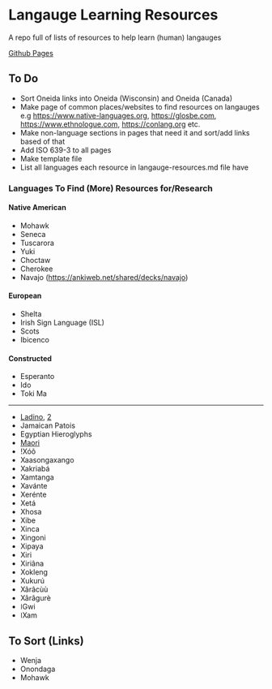 # Langauge Learning Resources
A repo full of lists of resources to help learn (human) langauges

[Github Pages](https://cutthroat78.github.io/Langauge-Learning-Resources/)
## To Do
- Sort Oneida links into Oneida (Wisconsin) and Oneida (Canada)
- Make page of common places/websites to find resources on langauges e.g https://www.native-languages.org, https://glosbe.com, https://www.ethnologue.com, https://conlang.org etc.
- Make non-language sections in pages that need it and sort/add links based of that
- Add ISO 639-3 to all pages
- Make template file
- List all languages each resource in langauge-resources.md file have
### Languages To Find (More) Resources for/Research
#### Native American
- Mohawk
- Seneca
- Tuscarora
- Yuki
- Choctaw
- Cherokee
- Navajo (https://ankiweb.net/shared/decks/navajo)
#### European
- Shelta
- Irish Sign Language (ISL)
- Scots
- Ibicenco
#### Constructed 
- Esperanto
- Ido
- Toki Ma
---
- [Ladino](https://ladino.szabgab.com/), [2](https://github.com/szabgab/ladino)
- Jamaican Patois
- Egyptian Hieroglyphs
- [Maori](https://speakandlearnlanguages.com/learn-to-speak-maori/)
- !Xóõ
- Xaasongaxango
- Xakriabá
- Xamtanga
- Xavánte
- Xerénte
- Xetá
- Xhosa
- Xibe
- Xinca
- Xingoni
- Xipaya
- Xiri
- Xiriâna
- Xokleng
- Xukurú
- Xârâcùù
- Xârâgurè
- ǀGwi
- ǀXam
## To Sort (Links)
- Wenja
- Onondaga
- Mohawk
